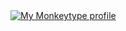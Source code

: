 <a href="https://monkeytype.com/profile/godblesssani">
   <img src="https://raw.githubusercontent.com/umersanii/umersanii/main/godblesssani-monkeytype-readme.svg" alt="My Monkeytype profile" />
 </a>
